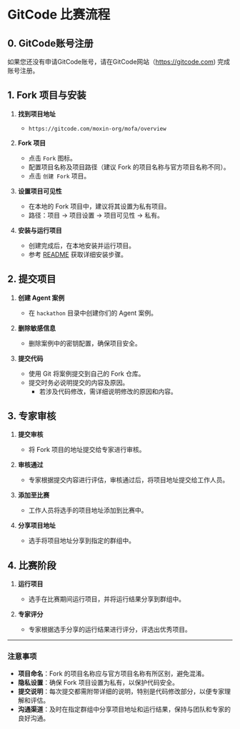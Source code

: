 # GitCode 比赛流程

## 0. GitCode账号注册

如果您还没有申请GitCode账号，请在GitCode网站（https://gitcode.com) 完成账号注册。

## 1. Fork 项目与安装

1. **找到项目地址**
   - `https://gitcode.com/moxin-org/mofa/overview`

2. **Fork 项目**
   - 点击 `Fork` 图标。
   - 配置项目名称及项目路径（建议 Fork 的项目名称与官方项目名称不同）。
   - 点击 `创建 Fork` 项目。

3. **设置项目可见性**
   - 在本地的 Fork 项目中，建议将其设置为私有项目。
   - 路径：项目 → 项目设置 → 项目可见性 → 私有。

4. **安装与运行项目**
   - 创建完成后，在本地安装并运行项目。
   - 参考 [README](../../../python/README.md) 获取详细安装步骤。


## 2. 提交项目

1. **创建 Agent 案例**
   - 在 `hackathon` 目录中创建你们的 Agent 案例。

2. **删除敏感信息**
   - 删除案例中的密钥配置，确保项目安全。

3. **提交代码**
   - 使用 Git 将案例提交到自己的 Fork 仓库。
   - 提交时务必说明提交的内容及原因。
     - 若涉及代码修改，需详细说明修改的原因和内容。

## 3. 专家审核

1. **提交审核**
   - 将 Fork 项目的地址提交给专家进行审核。

2. **审核通过**
   - 专家根据提交内容进行评估，审核通过后，将项目地址提交给工作人员。

3. **添加至比赛**
   - 工作人员将选手的项目地址添加到比赛中。

4. **分享项目地址**
   - 选手将项目地址分享到指定的群组中。

## 4. 比赛阶段

1. **运行项目**
   - 选手在比赛期间运行项目，并将运行结果分享到群组中。

2. **专家评分**
   - 专家根据选手分享的运行结果进行评分，评选出优秀项目。

---

### 注意事项

- **项目命名**：Fork 的项目名称应与官方项目名称有所区别，避免混淆。
- **隐私设置**：确保 Fork 项目设置为私有，以保护代码安全。
- **提交说明**：每次提交都需附带详细的说明，特别是代码修改部分，以便专家理解和评估。
- **沟通渠道**：及时在指定群组中分享项目地址和运行结果，保持与团队和专家的良好沟通。

